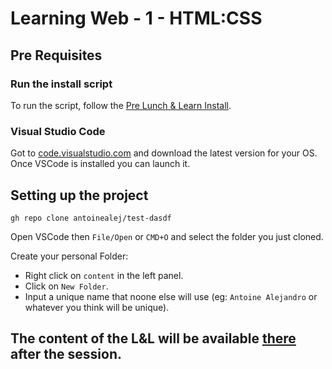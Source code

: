 # Learning Web - 1 - HTML:CSS

## Pre Requisites
### Run the install script
To run the script, follow the [Pre Lunch & Learn Install](docs/PreInstall.md).

### Visual Studio Code
Got to [code.visualstudio.com](https://code.visualstudio.com/download) and download the latest version for your OS.
Once VSCode is installed you can launch it.

## Setting up the project
```
gh repo clone antoinealej/test-dasdf

```
Open VSCode then `File/Open` or `CMD+O` and select the folder you just cloned.

Create your personal Folder:
  - Right click on `content` in the left panel.
  - Click on `New Folder`.
  - Input a unique name that noone else will use (eg: `Antoine Alejandro` or whatever you think will be unique).

## The content of the L&L will be available [there](docs/LNLContent.md) after the session.